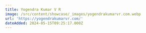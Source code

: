 ```yaml
---
title: Yogendra Kumar V R
image: /src/content/showcase/_images/yogendrakumarvr.com.webp
url: 'https://yogendrakumarvr.com/'
dateAdded: 2024-05-15T09:25:17.000Z
---
```


